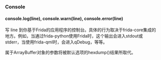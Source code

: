 ### Console

#### console.log(line), console.warn(line), console.error(line)

写 line 到你基于Frida的应用程序的控制台。具体的行为取决于frida-core集成的地方。例如，当通过frida-python使用Frida时，这个输出会进入stdout或stderr，当使用frida-qml时，会进入qDebug，等等。

属于ArrayBuffer对象的参数将被默认选项的hexdump()结果所取代。